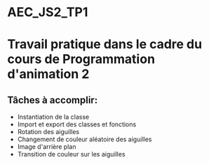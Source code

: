 # AEC_JS2_TP1

# Travail pratique dans le cadre du cours de Programmation d'animation 2
## Tâches à accomplir:
- Instantiation de la classe
- Import et export des classes et fonctions
- Rotation des aiguilles
- Changement de couleur aléatoire des aiguilles
- Image d'arrière plan
- Transition de couleur sur les aiguilles
